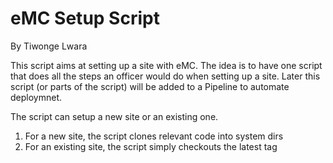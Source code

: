 # eMC Setup Script
By Tiwonge Lwara

This script aims at setting up a site with eMC. The idea is to have one script that does all the steps an officer would do when setting up a site. Later this script (or parts of the script) will be added to a Pipeline to automate deploymnet.

The script can setup a new site or an existing one.

1. For a new site, the script clones relevant code into system dirs
2. For an existing site, the script simply checkouts the latest tag


  
     
